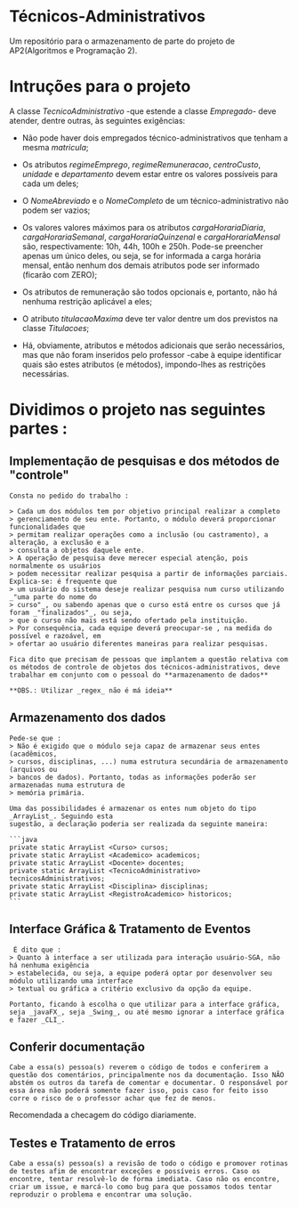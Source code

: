 # Técnicos-Administrativos
  Um repositório para o armazenamento de parte do projeto de AP2(Algoritmos e Programação 2).
  
# Intruções para o projeto
A classe *TecnicoAdministrativo* -que estende a classe *Empregado*- deve atender, dentre outras, às seguintes exigências:

* Não pode haver dois empregados técnico-administrativos que tenham a mesma
*matricula*;

* Os atributos *regimeEmprego*, *regimeRemuneracao*, *centroCusto*, *unidade* e
*departamento* devem estar entre os valores possíveis para cada um deles;

* O *NomeAbreviado* e o *NomeCompleto* de um técnico-administrativo não podem ser
vazios;

* Os valores valores máximos para os atributos *cargaHorariaDiaria*,
*cargaHorariaSemanal*, *cargaHorariaQuinzenal* e *cargaHorariaMensal* são, respectivamente:
10h, 44h, 100h e 250h. Pode-se preencher apenas um único deles, ou
seja, se for informada a carga horária mensal, então nenhum dos demais atributos
pode ser informado (ficarão com ZERO);

* Os atributos de remuneração são todos opcionais e, portanto, não há nenhuma restrição
aplicável a eles;

* O atributo *titulacaoMaxima* deve ter valor dentre um dos previstos na classe
*Titulacoes*;

* Há, obviamente, atributos e métodos adicionais que serão necessários, mas que não
foram inseridos pelo professor -cabe à equipe identificar quais são estes atributos
(e métodos), impondo-lhes as restrições necessárias.

# Dividimos o projeto nas seguintes partes :

  ## Implementação de **pesquisas** e dos métodos de **"controle"**
    Consta no pedido do trabalho :

    > Cada um dos módulos tem por objetivo principal realizar a completo
    > gerenciamento de seu ente. Portanto, o módulo deverá proporcionar funcionalidades que
    > permitam realizar operações como a inclusão (ou castramento), a alteração, a exclusão e a
    > consulta a objetos daquele ente.
    > A operação de pesquisa deve merecer especial atenção, pois normalmente os usuários
    > podem necessitar realizar pesquisa a partir de informações parciais. Explica-se: é frequente que
    > um usuário do sistema deseje realizar pesquisa num curso utilizando _"uma parte do nome do
    > curso"_, ou sabendo apenas que o curso está entre os cursos que já foram _"finalizados"_, ou seja,
    > que o curso não mais está sendo ofertado pela instituição.
    > Por consequência, cada equipe deverá preocupar-se , na medida do possível e razoável, em
    > ofertar ao usuário diferentes maneiras para realizar pesquisas.

    Fica dito que precisam de pessoas que implantem a questão relativa com os métodos de controle de objetos dos técnicos-administrativos, deve trabalhar em conjunto com o pessoal do **armazenamento de dados**

    **OBS.: Utilizar _regex_ não é má ideia**

  ## Armazenamento dos dados
    Pede-se que : 
    > Não é exigido que o módulo seja capaz de armazenar seus entes (acadêmicos,
    > cursos, disciplinas, ...) numa estrutura secundária de armazenamento (arquivos ou
    > bancos de dados). Portanto, todas as informações poderão ser armazenadas numa estrutura de
    > memória primária.

    Uma das possibilidades é armazenar os entes num objeto do tipo _ArrayList_. Seguindo esta
    sugestão, a declaração poderia ser realizada da seguinte maneira:

    ```java
    private static ArrayList <Curso> cursos;
    private static ArrayList <Academico> academicos;
    private static ArrayList <Docente> docentes;
    private static ArrayList <TecnicoAdministrativo> tecnicosAdministrativos;
    private static ArrayList <Disciplina> disciplinas;
    private static ArrayList <RegistroAcademico> historicos;
    ```
  ## Interface Gráfica & Tratamento de Eventos
     É dito que :
    > Quanto à interface a ser utilizada para interação usuário-SGA, não há nenhuma exigência
    > estabelecida, ou seja, a equipe poderá optar por desenvolver seu módulo utilizando uma interface
    > textual ou gráfica a critério exclusivo da opção da equipe.

    Portanto, ficando à escolha o que utilizar para a interface gráfica, seja _javaFX_, seja _Swing_, ou até mesmo ignorar a interface gráfica e fazer _CLI_.
    
  ## Conferir documentação
    Cabe a essa(s) pessoa(s) reverem o código de todos e conferirem a questão dos comentários, principalmente nos da documentação. Isso NÃO abstém os outros da tarefa de comentar e documentar. O responsável por essa área não poderá somente fazer isso, pois caso for feito isso corre o risco de o professor achar que fez de menos.

Recomendada a checagem do código diariamente.
    
  ## Testes e Tratamento de erros
    Cabe a essa(s) pessoa(s) a revisão de todo o código e promover rotinas de testes afim de encontrar exceções e possíveis erros. Caso os encontre, tentar resolvê-lo de forma imediata. Caso não os encontre, criar um issue, e marcá-lo como bug para que possamos todos tentar reproduzir o problema e encontrar uma solução.
